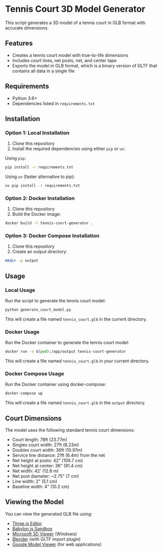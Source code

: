 # Tennis Court 3D Model Generator

This script generates a 3D model of a tennis court in GLB format with accurate dimensions.

## Features

- Creates a tennis court model with true-to-life dimensions
- Includes court lines, net posts, net, and center tape
- Exports the model in GLB format, which is a binary version of GLTF that contains all data in a single file

## Requirements

- Python 3.6+
- Dependencies listed in `requirements.txt`

## Installation

### Option 1: Local Installation

1. Clone this repository
2. Install the required dependencies using either `pip` or `uv`:

Using `pip`:

```bash
pip install -r requirements.txt
```

Using `uv` (faster alternative to pip):

```bash
uv pip install -r requirements.txt
```

### Option 2: Docker Installation

1. Clone this repository
2. Build the Docker image:

```bash
docker build -t tennis-court-generator .
```

### Option 3: Docker Compose Installation

1. Clone this repository
2. Create an output directory:

```bash
mkdir -p output
```

## Usage

### Local Usage

Run the script to generate the tennis court model:

```bash
python generate_court_model.py
```

This will create a file named `tennis_court.glb` in the current directory.

### Docker Usage

Run the Docker container to generate the tennis court model:

```bash
docker run -v $(pwd):/app/output tennis-court-generator
```

This will create a file named `tennis_court.glb` in your current directory.

### Docker Compose Usage

Run the Docker container using docker-compose:

```bash
docker-compose up
```

This will create a file named `tennis_court.glb` in the `output` directory.

## Court Dimensions

The model uses the following standard tennis court dimensions:

- Court length: 78ft (23.77m)
- Singles court width: 27ft (8.23m)
- Doubles court width: 36ft (10.97m)
- Service line distance: 21ft (6.4m) from the net
- Net height at posts: 42" (106.7 cm)
- Net height at center: 36" (91.4 cm)
- Net width: 42' (12.8 m)
- Net post diameter: ~2.75" (7 cm)
- Line width: 2" (5.1 cm)
- Baseline width: 4" (10.2 cm)

## Viewing the Model

You can view the generated GLB file using:

- [Three.js Editor](https://threejs.org/editor/)
- [Babylon.js Sandbox](https://sandbox.babylonjs.com/)
- [Microsoft 3D Viewer](https://www.microsoft.com/en-us/p/3d-viewer/9nblggh42ths) (Windows)
- [Blender](https://www.blender.org/) (with GLTF import plugin)
- [Google Model Viewer](https://modelviewer.dev/) (for web applications)
